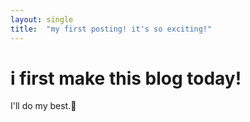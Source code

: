 ```yaml
---
layout: single
title:  "my first posting! it's so exciting!"
---
```


# i first make this blog today!

I'll do my best.🥹
